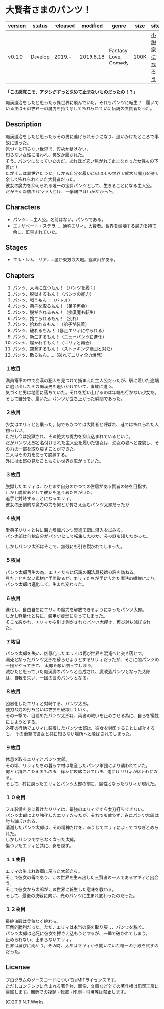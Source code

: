 # 大賢者さまのパンツ！

| version | status | released | modified | genre | size | site | contest |
| --- | --- | --- | --- | --- | --- | --- | --- |
| v0.1.0 | Develop | 2019.- | 2019.6.18 | Fantasy, Love, Comedy | 100K | [小説家になろう](https://syosetu.com/) | [第1回アース・スターノベル文庫大賞](https://www.es-novel.jp/esn-award01/) |

**「この感覚こそ、アタシがずっと求めて止まないものだったの！？」**

痴漢退治をしたと思ったら異世界に飛んでいた。それもパンツに転生？　履いている主はその世界一の魔力を持て余して怖れられていた伝説の大賢者だった。

## Description

痴漢退治をしたと思ったらその男に逃げられそうになり、追いかけたところで事故に遭った。  
気づくと知らない世界で、何故か動けない。  
知らない女性に拾われ、何故か履かれた。  
そう。パンツになっていたのだ。あれほど恋い焦がれて止まなかった女性もの下着に！  
だがそこは異世界だった。しかも自分を履いたのはその世界で膨大な魔力を持て余して怖れられていた大賢者だった。  
彼女の魔力を抑えられる唯一の宝具パンツとして、生きることになる主人公。  
だがそんな彼のパンツ人生は、一筋縄ではいかなかった。

## Characters

- パンツ……主人公。名前はない。パンツである。
- エリザベート・ステラ……通称エリィ。大賢者。世界を破壊する魔力を持て余し、監禁されていた。

## Stages

- エル・レム・リア……遥か東方の大地。監獄山がある。

## Chapters

1. パンツ、大地に立つもん！（パンツを履く）
2. パンツ、脱獄するもん！（パンツの能力）
3. パンツ、戦うもん！（バトル）
4. パンツ、弟子を取るもん！（弟子再会）
5. パンツ、脱がされるもん！（痴漢魔も転生）
6. パンツ、捨てられるもん！（別れ）
7. パンツ、拾われるもん！（弟子が装着）
8. パンツ、破れるもん！（暴走エリィにやられる）
9. パンツ、新生するもん！（ニューパンツに進化）
10. パンツ、履かれるもん！（エリィと再会）
11. パンツ、突撃するもん！（ストッキング軍団と対決）
12. パンツ、散るもん……（破れてエリィ全力爆発）

### １枚目

満員電車の中で痴漢の犯人を見つけて捕まえた主人公だったが、駅に着いた途端に逃げ出したその痴漢男を追いかけていて、事故に遭う。  
気づくと男は地面に落ちていた。それを拾い上げるのは年端も行かない少女だ。  
そして自分を、履いた。パンツが立ち上がった瞬間であった。

### ２枚目

少女はエリィと名乗った。何でもかつては大賢者と呼ばれ、巷では怖れられた人物らしい。  
ただし今は投獄され、その絶大な魔力を抑え込まれているという。  
だがパンツ太郎と名付けられた主人公を履いた彼女は、幼女の姿へと変貌し、その力の一部を取り戻すことができた。  
二人はその力を使って脱獄する。  
外には太郎の見たこともない世界が広がっていた。

### ３枚目

脱獄したエリィは、ひとまず自分のかつての住居がある賢者の塔を目指す。  
しかし脱獄者として彼女を追う者たちがいた。  
追手と対峙することになるエリィ。  
彼女の圧倒的な魔力の力を何とか押さえ込むパンツ太郎だったが

### ４枚目

愛弟子リリィと共に魔力増幅パンツ製造工房に潜入を試みる。  
パン太郎は何故自分がパンツとして転生したのか、その謎を知りたかった。  

しかしパンツ太郎はそこで、無残にも引き裂かれてしまった。

### ５枚目

パンツ太郎再生の為、エリィたちは伝説の魔法具技師の許を訪ねる。  
見たこともない素材に手間取るが、エリィたちが手に入れた魔法の繊維により、
パンツ太郎は進化して、生まれ変わった。

### ６枚目

進化し、自由自在にエリィの魔力を解放できるようになったパンツ太郎。  
しかし軽量化と共に、装甲が虚弱になってしまった。  
そこを突かれ、エリィから引き剥がされたパンツ太郎は、再び討ち滅ぼされた。

### ７枚目

パンツ太郎を失い、凶暴化したエリィは再び世界を混沌へと突き落とす。  
瀕死となったパンツ太郎を蘇らせようとするリリィだったが、そこに闇パンツの一団がやってきて、
太郎を奪い去ってしまう。  
滅びたと思っていた痴漢魔のパンツと合成され、魔改造パンツとなった太郎は、自我を失い、一団の長のパンツとなる。

### ８枚目

凶暴化したエリィと対峙する、パンツ太郎。  
強力な力の打ち合いは世界を破壊していく。  
その一撃で、目覚めたパンツ太郎は、両者の戦いを止めさせる為に、自らを犠牲にしようとする。  
必死の行動でエリィに装着したパンツ太郎は、彼女を封印することに成功するも、
その衝撃で彼女と共に知らない場所へと飛ばされてしまった。

### ９枚目

休息を取るエリィとパンツ太郎。  
その頃、リリィたちの暮らす村は増産したパンツ軍団により襲われていた。  
何とか持ちこたえるものの、徐々に攻略されていき、遂にはリリィが囚われになる。  
そして、村に戻ったエリィとパンツ太郎の前に、魔性となったリリィが現れた。

### １０枚目

フル装備を身に着けたリリィは、最強のエリィですら太刀打ちできない。  
パンツ太郎により強化したエリィだったが、それでも敵わず、遂にパンツ太郎は討ち滅ぼされる。  
消滅したパンツ太郎は、その精神だけを、辛うじてエリィによってつなぎとめられた。  
しかしパンツですらなくなった太郎。  
傷ついたエリィと共に、身を隠す。

### １１枚目

エリィの生まれ故郷に戻った太郎たち。  
そこで彼女の母であり、この世界を生み出した三賢者の一人であるマギィと出会う。  
そこで彼女から太郎がこの世界に転生した意味を教わる。  
そして、最後の決戦に向け、光のパンツに生まれ変わったのだった。

### １２枚目

最終決戦は呆気なく終わる。  
圧倒的勝利だった。ただ、エリィは本当の姿を取り戻し、パンツを脱ぐ。  
パンツ太郎は必死に彼女を押さえ込もうとするが、一瞬で破かれてしまう。  
止められない、止まらないエリィ。  
世界は滅びに向かう。その時、太郎はマギィから聞いていた唯一の手段を試すのだった。

## License

プログラムのソースコードについてはMITライセンスです。  
ただしコンテンツに含まれる著作物、画像、文章など全ての著作権は凪司工房に帰属します。無断での複製・転載・印刷・引用等は禁止します。

(C)2019 N.T.Works

